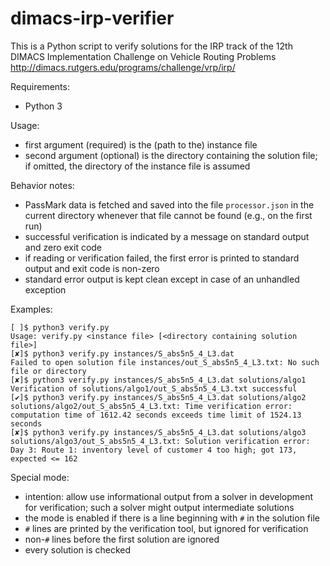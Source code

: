 # dimacs-irp-verifier

This is a Python script to verify solutions for the IRP track
of the 12th DIMACS Implementation Challenge on Vehicle Routing Problems
http://dimacs.rutgers.edu/programs/challenge/vrp/irp/

Requirements:
 * Python 3

Usage:
 * first argument (required) is the (path to the) instance file
 * second argument (optional) is the directory containing the solution file;
   if omitted, the directory of the instance file is assumed

Behavior notes:
 * PassMark data is fetched and saved into the file `processor.json` in the current
   directory whenever that file cannot be found (e.g., on the first run)
 * successful verification is indicated by a message on standard output
   and zero exit code
 * if reading or verification failed, the first error is printed to standard output
   and exit code is non-zero
 * standard error output is kept clean except in case of an unhandled exception

Examples:
```
[ ]$ python3 verify.py
Usage: verify.py <instance file> [<directory containing solution file>]
[✘]$ python3 verify.py instances/S_abs5n5_4_L3.dat
Failed to open solution file instances/out_S_abs5n5_4_L3.txt: No such file or directory
[✘]$ python3 verify.py instances/S_abs5n5_4_L3.dat solutions/algo1
Verification of solutions/algo1/out_S_abs5n5_4_L3.txt successful
[✔]$ python3 verify.py instances/S_abs5n5_4_L3.dat solutions/algo2
solutions/algo2/out_S_abs5n5_4_L3.txt: Time verification error: computation time of 1612.42 seconds exceeds time limit of 1524.13 seconds
[✘]$ python3 verify.py instances/S_abs5n5_4_L3.dat solutions/algo3
solutions/algo3/out_S_abs5n5_4_L3.txt: Solution verification error: Day 3: Route 1: inventory level of customer 4 too high; got 173, expected <= 162
```

Special mode:
 * intention: allow use informational output from a solver in development for
   verification; such a solver might output intermediate solutions
 * the mode is enabled if there is a line beginning with `#` in the solution file
 * `#` lines are printed by the verification tool, but ignored for verification
 * non-`#` lines before the first solution are ignored
 * every solution is checked
